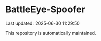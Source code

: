 # BattleEye-Spoofer

Last updated: 2025-06-30 11:29:50

This repository is automatically maintained.
